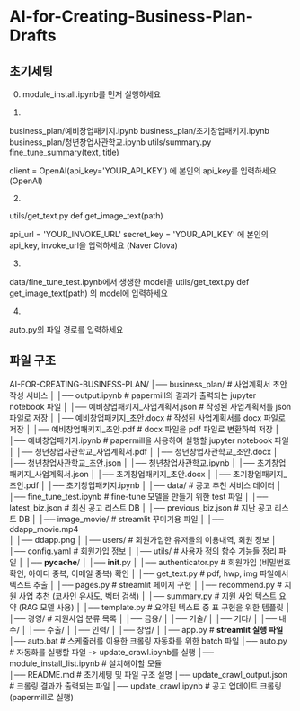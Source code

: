 # AI-for-Creating-Business-Plan-Drafts

## 초기세팅
0. module_install.ipynb를  먼저 실행하세요

1.
business_plan/예비창업패키지.ipynb
business_plan/초기창업패키지.ipynb
business_plan/청년창업사관학교.ipynb
utils/summary.py fine_tune_summary(text, title)

client = OpenAI(api_key='YOUR_API_KEY')
에 본인의 api_key를 입력하세요 (OpenAI)

2.
utils/get_text.py def get_image_text(path)

api_url = 'YOUR_INVOKE_URL' 
secret_key = 'YOUR_API_KEY'
에 본인의 api_key, invoke_url을 입력하세요 (Naver Clova)

3.
data/fine_tune_test.ipynb에서 생생한 model을
utils/get_text.py def get_image_text(path)
의 model에 입력하세요

4. 
auto.py의 파일 경로를 입력하세요

## 파일 구조

AI-FOR-CREATING-BUSINESS-PLAN/
│── business_plan/                        # 사업계획서 초안 작성 서비스
│   │── output.ipynb                      # papermill의 결과가 출력되는 jupyter notebook 파일
│   │── 예비창업패키지_사업계획서.json      # 작성된 사업계획서를 json 파일로 저장
│   │── 예비창업패키지_초안.docx            # 작성된 사업계획서를 docx 파일로 저장
│   │── 예비창업패키지_초안.pdf             # docx 파일을 pdf 파일로 변환하여 저장
│   │── 예비창업패키지.ipynb                # papermill을 사용하여 실행할 jupyter notebook 파일
│   │── 청년창업사관학교_사업계획서.pdf
│   │── 청년창업사관학교_초안.docx
│   │── 청년창업사관학교_초안.json
│   │── 청년창업사관학교.ipynb
│   │── 초기창업패키지_사업계획서.json
│   │── 초기창업패키지_초안.docx
│   │── 초기창업패키지_초안.pdf
│   │── 초기창업패키지.ipynb
│
│── data/                                   # 공고 추천 서비스 데이터
│   │── fine_tune_test.ipynb                # fine-tune 모델을 만들기 위한 test 파일
│   │── latest_biz.json                     # 최신 공고 리스트 DB
│   │── previous_biz.json                   # 지난 공고 리스트 DB
│
│── image_movie/                            # streamlit 꾸미기용 파일
│   │── ddapp_movie.mp4                 
│   │── ddapp.png
│
│── users/                                  # 회원가입한 유저들의 이용내역, 회원 정보
│   │── config.yaml                         # 회원가입 정보
│
│── utils/                                  # 사용자 정의 함수 기능들 정리 파일
│   │── __pycache__/
│   │── __init__.py
│   │── authenticator.py                    # 회원가입 (비밀번호 확인, 아이디 중복, 이메일 중복) 확인
│   │── get_text.py                         # pdf, hwp, img 파일에서 텍스트 추출
│   │── pages.py                            # streamlit 페이지 구현
│   │── recommend.py                        # 지원 사업 추천 (코사인 유사도, 벡터 검색)
│   │── summary.py                          # 지원 사업 텍스트 요약 (RAG 모델 사용)
│   │── template.py                         # 요약된 텍스트 중 표 구현을 위한 템플릿
│   │── 경영/                               # 지원사업 분류 목록
│   │── 금융/
│   │── 기술/
│   │── 기타/
│   │── 내수/
│   │── 수출/
│   │── 인력/
│   │── 창업/
│
│── app.py                                  # **streamlit 실행 파일**
│── auto.bat                                # 스케줄러를 이용한 크롤링 자동화를 위한 batch 파일
│── auto.py                                 # 자동화를 실행할 파일 -> update_crawl.ipynb를 실행
│── module_install_list.ipynb               # 설치해야할 모듈             
│── README.md                               # 초기세팅 및 파일 구조 설명
│── update_crawl_output.json                # 크롤링 결과가 출력되는 파일
│── update_crawl.ipynb                      # 공고 업데이트 크롤링 (papermill로 실행)